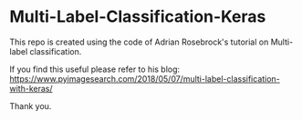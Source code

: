 # Multi-Label-Classification-Keras
This repo is created using the code of Adrian Rosebrock's tutorial on Multi-label classification.

If you find this useful please refer to his blog: https://www.pyimagesearch.com/2018/05/07/multi-label-classification-with-keras/

Thank you.
